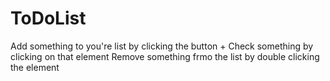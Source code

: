 # ToDoList
Add something to you're list by clicking the button +
Check something by clicking on that element
Remove something frmo the list by double clicking the element
